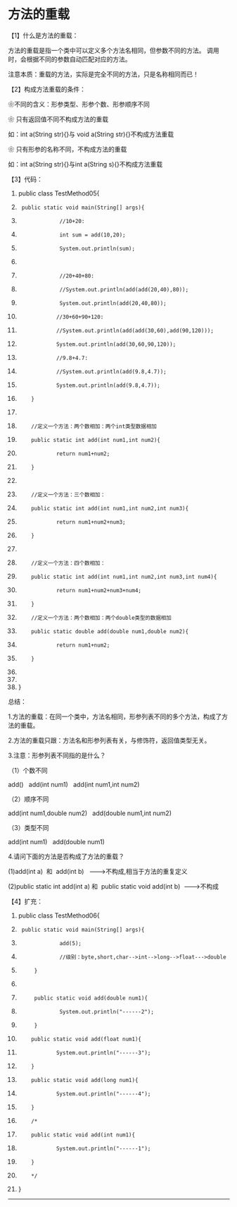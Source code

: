 ﻿
# 方法的重载

【1】什么是方法的重载： 

方法的重载是指一个类中可以定义多个方法名相同，但参数不同的方法。 调用时，会根据不同的参数自动匹配对应的方法。 




注意本质：重载的方法，实际是完全不同的方法，只是名称相同而已！ 




【2】构成方法重载的条件： 

❀不同的含义：形参类型、形参个数、形参顺序不同 

❀ 只有返回值不同不构成方法的重载 

如：int a(String str){}与 void a(String str){}不构成方法重载 

❀ 只有形参的名称不同，不构成方法的重载 

如：int a(String str){}与int a(String s){}不构成方法重载 




【3】代码： 




1.  public class TestMethod05{
2.      public static void main(String[] args){
3.                  //10+20:
4.                  int sum = add(10,20);
5.                  System.out.println(sum);
6.                  
7.                  //20+40+80:
8.                  //System.out.println(add(add(20,40),80));
9.                  System.out.println(add(20,40,80));
10.                 //30+60+90+120:
11.                 //System.out.println(add(add(30,60),add(90,120)));
12.                 System.out.println(add(30,60,90,120));
13.                 //9.8+4.7:
14.                 //System.out.println(add(9.8,4.7));
15.                 System.out.println(add(9.8,4.7));
16.         }
17.         
18.         //定义一个方法：两个数相加：两个int类型数据相加
19.         public static int add(int num1,int num2){
20.                 return num1+num2;
21.         }
22.         
23.         //定义一个方法：三个数相加：
24.         public static int add(int num1,int num2,int num3){
25.                 return num1+num2+num3;
26.         }
27.         
28.         //定义一个方法：四个数相加：
29.         public static int add(int num1,int num2,int num3,int num4){
30.                 return num1+num2+num3+num4;
31.         }
32.         //定义一个方法：两个数相加：两个double类型的数据相加
33.         public static double add(double num1,double num2){
34.                 return num1+num2;
35.         }
36.         
37.         
38. } 




总结： 

1.方法的重载：在同一个类中，方法名相同，形参列表不同的多个方法，构成了方法的重载。 

2.方法的重载只跟：方法名和形参列表有关，与修饰符，返回值类型无关。 

3.注意：形参列表不同指的是什么？ 

（1）个数不同 

add()   add(int num1)   add(int num1,int num2) 

（2）顺序不同 

add(int num1,double num2)   add(double num1,int num2) 

（3）类型不同 

add(int num1)   add(double num1) 




4.请问下面的方法是否构成了方法的重载？ 

(1)add(int a)  和  add(int b)   --->不构成,相当于方法的重复定义 

(2)public static int add(int a) 和  public static void add(int b)  --->不构成 










【4】扩充： 




1.  public class TestMethod06{
2.      public static void main(String[] args){
3.                  add(5);
4.                  //级别：byte,short,char-->int-->long-->float--->double
5.          }
6.          
7.          public static void add(double num1){
8.                  System.out.println("------2");
9.          }
10.         public static void add(float num1){
11.                 System.out.println("------3");
12.         }
13.         public static void add(long num1){
14.                 System.out.println("------4");
15.         }
16.         /*
17.         public static void add(int num1){
18.                 System.out.println("------1");
19.         }
20.         */
21. } 


















------------------------------------------------------------

